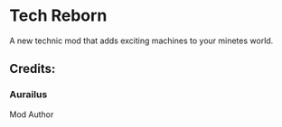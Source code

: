 <h1>Tech Reborn</h1>

A new technic mod that adds exciting machines to your minetes world.

<h2>Credits:</h2>

<h3>Aurailus</h3>
Mod Author